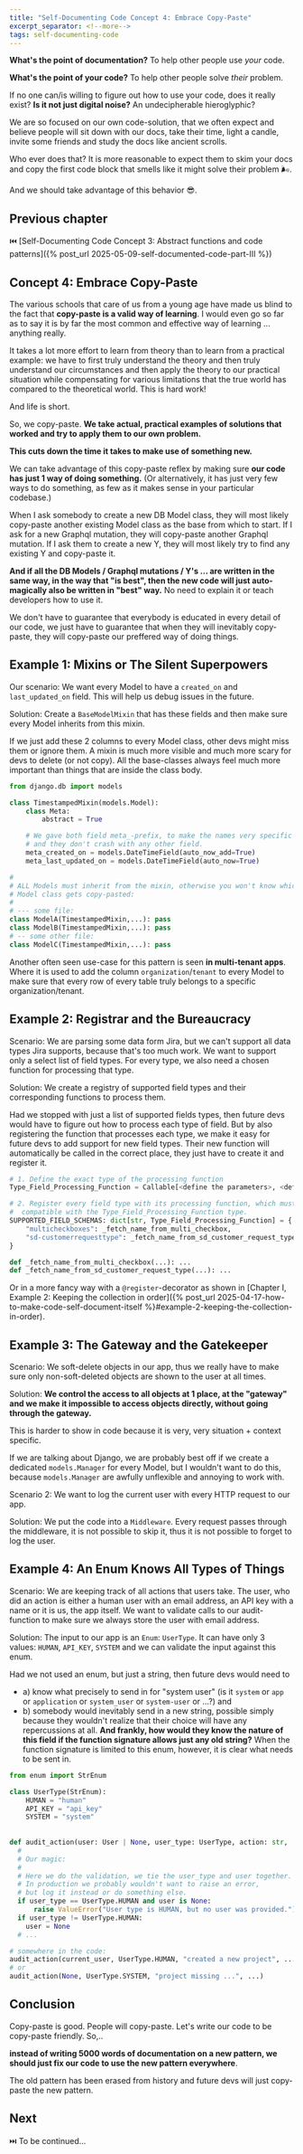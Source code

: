 ```yaml
---
title: "Self-Documenting Code Concept 4: Embrace Copy-Paste"
excerpt_separator: <!--more-->
tags: self-documenting-code
---
```


**What's the point of documentation?** To help other people use _your_ code.

**What's the point of your code?** To help other people solve _their_ problem.

If no one can/is willing to figure out how to use your code, does it really exist? **Is it not just digital noise?** An undecipherable hieroglyphic?

We are so focused on our own code-solution, that we often expect and believe people will sit down with our docs, take their time, light a candle, invite some friends and study the docs like ancient scrolls.

Who ever does that? It is more reasonable to expect them to skim your docs and copy the first code block that smells like it might solve their problem 🌬️.

And we should take advantage of this behavior 😎.

<!--more-->

## Previous chapter
⏮️ [Self-Documenting Code Concept 3: Abstract functions and code patterns]({% post_url 2025-05-09-self-documented-code-part-III %})

## Concept 4: Embrace Copy-Paste

The various schools that care of us from a young age have made us blind to the fact that **copy-paste is a valid way of learning**. I would even go so far as to say it is by far the most common and effective way of learning ... anything really.

It takes a lot more effort to learn from theory than to learn from a practical example: we have to first truly understand the theory and then truly understand our circumstances and then apply the theory to our practical situation while compensating for various limitations that the true world has compared to the theoretical world. This is hard work! 

And life is short.

So, we copy-paste. **We take actual, practical examples of solutions that worked and try to apply them to our own problem.**

**This cuts down the time it takes to make use of something new.**

We can take advantage of this copy-paste reflex by making sure **our code has just 1 way of doing something.** (Or alternatively, it has just very few ways to do something, as few as it makes sense in your particular codebase.)

When I ask somebody to create a new DB Model class, they will most likely copy-paste another existing Model class as the base from which to start. If I ask for a new Graphql mutation, they will copy-paste another Graphql mutation. If I ask them to create a new Y, they will most likely try to find any existing Y and copy-paste it.

**And if all the DB Models / Graphql mutations / Y's ... are written in the same way, in the way that "is best", then the new code will just auto-magically also be written in "best" way.** No need to explain it or teach developers how to use it.

We don't have to guarantee that everybody is educated in every detail of our code, we just have to guarantee that when they will inevitably copy-paste, they will copy-paste our preffered way of doing things.


## Example 1: Mixins or The Silent Superpowers

Our scenario: We want every Model to have a `created_on` and `last_updated_on` field. This will help us debug issues in the future. 

Solution: Create a `BaseModelMixin` that has these fields and then make sure every Model inherits from this mixin. 

If we just add these 2 columns to every Model class, other devs might miss them or ignore them. A mixin is much more visible and much more scary for devs to delete (or not copy). All the base-classes always feel much more important than things that are inside the class body.

```py
from django.db import models

class TimestampedMixin(models.Model):
    class Meta:
        abstract = True

    # We gave both field meta_-prefix, to make the names very specific
    # and they don't crash with any other field.
    meta_created_on = models.DateTimeField(auto_now_add=True)
    meta_last_updated_on = models.DateTimeField(auto_now=True)

#
# ALL Models must inherit from the mixin, otherwise you won't know which
# Model class gets copy-pasted:
# 
# --- some file:
class ModelA(TimestampedMixin,...): pass
class ModelB(TimestampedMixin,...): pass
# -- some other file:
class ModelC(TimestampedMixin,...): pass
```

Another often seen use-case for this pattern is seen **in multi-tenant apps**. Where it is used to add the column `organization`/`tenant` to every Model to make sure that every row of every table truly belongs to a specific organization/tenant.


## Example 2: Registrar and the Bureaucracy

Scenario: We are parsing some data form Jira, but we can't support all data types Jira supports, because that's too much work. We want to support only a select list of field types. For every type, we also need a chosen function for processing that type.

Solution: We create a registry of supported field types and their corresponding functions to process them. 

Had we stopped with just a list of supported fields types, then future devs would have to figure out how to process each type of field. But by also registering the function that processes each type, we make it easy for future devs to add support for new field types. Their new function will automatically be called in the correct place, they just have to create it and register it.

```py
# 1. Define the exact type of the processing function
Type_Field_Processing_Function = Callable[<define the parameters>, <define the return type>]

# 2. Register every field type with its processing function, which must be
#  compatible with the Type_Field_Processing_Function type.
SUPPORTED_FIELD_SCHEMAS: dict[str, Type_Field_Processing_Function] = {
    "multicheckboxes": _fetch_name_from_multi_checkbox,
    "sd-customerrequesttype": _fetch_name_from_sd_customer_request_type,
}

def _fetch_name_from_multi_checkbox(...): ...
def _fetch_name_from_sd_customer_request_type(...): ...
```

Or in a more fancy way with a `@register`-decorator as shown in [Chapter I, Example 2: Keeping the collection in order]({% post_url 2025-04-17-how-to-make-code-self-document-itself %}#example-2-keeping-the-collection-in-order).


## Example 3: The Gateway and the Gatekeeper

Scenario: We soft-delete objects in our app, thus we really have to make sure only non-soft-deleted objects are shown to the user at all times. 

Solution: **We control the access to all objects at 1 place, at the "gateway" and we make it impossible to access objects directly, without going through the gateway.**

This is harder to show in code because it is very, very situation + context specific. 

If we are talking about Django, we are probably best off if we create a dedicated `models.Manager` for every Model, but I wouldn't want to do this, because `models.Manager` are awfully unflexible and annoying to work with.

Scenario 2: We want to log the current user with every HTTP request to our app.

Solution: We put the code into a `Middleware`. Every request passes through the middleware, it is not possible to skip it, thus it is not possible to forget to log the user.


## Example 4: An Enum Knows All Types of Things


Scenario: We are keeping track of all actions that users take. The user, who did an action is either a human user with an email address, an API key with a name or it is us, the app itself. We want to validate calls to our audit-function to make sure we always store the user with email address. 

Solution: The input to our app is an `Enum`: `UserType`. It can have only 3 values: `HUMAN`, `API_KEY`, `SYSTEM` and we can validate the input against this enum.

Had we not used an enum, but just a string, then future devs would need to 
- a) know what precisely to send in for "system user" (is it `system` or `app` or `application` or `system_user` or `system-user` or ...?) and
- b) somebody would inevitably send in a new string, possible simply because they wouldn't realize that their choice will have any repercussions at all. **And frankly, how would they know the nature of this field if the function signature allows just any old string?** When the function signature is limited to this enum, however, it is clear what needs to be sent in.

```py
from enum import StrEnum

class UserType(StrEnum):
    HUMAN = "human"
    API_KEY = "api_key"
    SYSTEM = "system"
    
    
def audit_action(user: User | None, user_type: UserType, action: str, ...):
  # 
  # Our magic: 
  #
  # Here we do the validation, we tie the user_type and user together.
  # In production we probably wouldn't want to raise an error, 
  # but log it instead or do something else.
  if user_type == UserType.HUMAN and user is None:
      raise ValueError("User type is HUMAN, but no user was provided.")
  if user_type != UserType.HUMAN:
    user = None
  # ... 

# somewhere in the code:
audit_action(current_user, UserType.HUMAN, "created a new project", ...)
# or
audit_action(None, UserType.SYSTEM, "project missing ...", ...)

```

## Conclusion

Copy-paste is good. People will copy-paste. Let's write our code to be copy-paste friendly. So,..

**instead of writing 5000 words of documentation on a new pattern, we should just fix our code to use the new pattern everywhere**.

The old pattern has been erased from history and future devs will just copy-paste the new pattern.

## Next
⏭️ To be continued...
